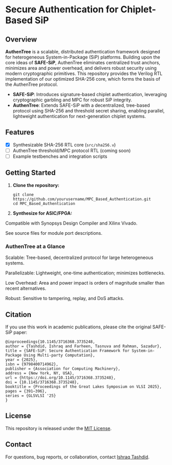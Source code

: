 # Secure Authentication for Chiplet-Based SiP

## Overview

**AuthenTree** is a scalable, distributed authentication framework designed for heterogeneous System-in-Package (SiP) platforms. Building upon the core ideas of **SAFE-SiP**, AuthenTree eliminates centralized trust anchors, minimizes area and power overhead, and delivers robust security using modern cryptographic primitives. This repository provides the Verilog RTL implementation of our optimized SHA-256 core, which forms the basis of the AuthenTree protocol.

- **SAFE-SiP**: Introduces signature-based chiplet authentication, leveraging cryptographic garbling and MPC for robust SiP integrity.
- **AuthenTree**: Extends SAFE-SiP with a decentralized, tree-based protocol using SHA-256 and threshold secret sharing, enabling parallel, lightweight authentication for next-generation chiplet systems.

## Features

- [x] Synthesizable SHA-256 RTL core (`src/sha256.v`)
- [ ] AuthenTree threshold/MPC protocol RTL (coming soon)
- [ ] Example testbenches and integration scripts

## Getting Started

1. **Clone the repository:**
   ```
   git clone https://github.com/yourusername/MPC_Based_Authentication.git
   cd MPC_Based_Authentication
   ```

2. **Synthesize for ASIC/FPGA:**

Compatible with Synopsys Design Compiler and Xilinx Vivado.

See source files for module port descriptions.

### AuthenTree at a Glance

Scalable: Tree-based, decentralized protocol for large heterogeneous systems.

Parallelizable: Lightweight, one-time authentication; minimizes bottlenecks.

Low Overhead: Area and power impact is orders of magnitude smaller than recent alternatives.

Robust: Sensitive to tampering, replay, and DoS attacks.

## Citation
If you use this work in academic publications, please cite the original SAFE-SiP paper:

```
@inproceedings{10.1145/3716368.3735248,
author = {Tashdid, Ishraq and Farheen, Tasnuva and Rahman, Sazadur},
title = {SAFE-SiP: Secure Authentication Framework for System-in-Package Using Multi-party Computation},
year = {2025},
isbn = {9798400714962},
publisher = {Association for Computing Machinery},
address = {New York, NY, USA},
url = {https://doi.org/10.1145/3716368.3735248},
doi = {10.1145/3716368.3735248},
booktitle = {Proceedings of the Great Lakes Symposium on VLSI 2025},
pages = {391–396},
series = {GLSVLSI '25}
}
```

## License

This repository is released under the [MIT License](https://opensource.org/licenses/MIT).

## Contact

For questions, bug reports, or collaboration, contact [Ishraq Tashdid](mailto:tashdid.ishraq@gmail.com).
